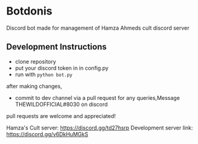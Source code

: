 # Botdonis
Discord bot made for management of Hamza Ahmeds cult discord server

## Development Instructions
- clone repository
- put your discord token in in config.py
- run with `python bot.py`

after making changes,
- commit to dev channel via a pull request
for any queries,Message THEWILDOFFICIAL#8030 on discord

pull requests are welcome and appreciated!

Hamza's Cult server: https://discord.gg/td27hsrp
Development server link: https://discord.gg/v6DkHuMGkS